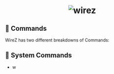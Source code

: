 <h1 align="center">
	<img
		alt="wirez"
		src="https://i.postimg.cc/yxhZZWT8/image-2022-02-18-164450.png">
</h1>

## 🔌 Commands

WireZ has two different breakdowns of Commands:

## 🔌 System Commands
* w

